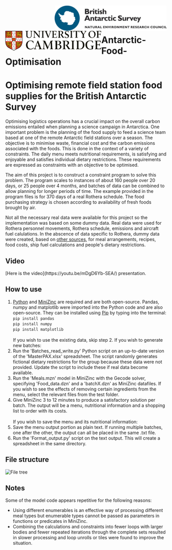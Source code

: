 [<img align="right" src=Images/BAS_logo_colour.jpg width=350px>](https://bas.ac.uk/ai)
[<img align="left" src=Images/Cambridge_university.svg width=300px>](https://ai4er-cdt.esc.cam.ac.uk/)
<br/><br/><br/>

# Antarctic-Food-Optimisation

<h1>Optimising remote field station food supplies for the British Antarctic Survey</h1>

Optimising logistics operations has a crucial impact on the overall carbon emissions entailed when 
planning a science campaign in Antarctica. One important problem is the planning of the food 
supply to feed a science team based at one of the remote Antarctic field stations over a season. 
The objective is to minimise waste, financial cost and the carbon 
emissions associated with the foods. This is done in the context of 
a variety of constraints. The daily menu meets nutritional requirements, is satisfying 
and enjoyable and satisfies individual dietary restrictions. These requirements are expressed as constraints with an objective 
to be optimised.  

The aim of this project is to construct a constraint program to solve this problem. The program 
scales to instances of about 160 people over 20 days, or 25 people over 4 months, and batches of data can be combined to allow planning for longer periods of time. The example provided in the program files is for 370 days of a real Rothera schedule. The food purchasing strategy is chosen according to availability of fresh foods brought by air.

Not all the necessary real data were available for this project so the implementation was based on some dummy data. Real data were used for Rothera personnel movements, Rothera schedule, emissions and aircraft fuel calulations. In the abscence of data specific to Rothera, dummy data were created, based on [other sources](https://github.com/Sophie-Turner/Antarctic-Food-Optimisation/blob/main/Documentation/References/References.txt), for meal arrangements, recipes, food costs, ship fuel calculations and people's dietary restrictions.

<h2>Video</h2>
 [Here is the video](https://youtu.be/mDgD6Yb-SEA/) presentation.

<h2>How to use</h2>
  
1. [Python](https://www.python.org/downloads/) and [MiniZinc](https://www.minizinc.org/) are required and are both open-source. 
Pandas, numpy and matplotlib were imported into the Python code and are also open-source. They can be installed using [Pip](https://pypi.org/project/pip/) by typing into the terminal:<br/>
```pip install pandas```<br/>
```pip install numpy```<br/>
```pip install matplotlib```<br/> <br/>
If you wish to use the existing data, skip step 2. If you wish to generate new batches:
2. Run the 'Batches_read_write.py' Python script on an up-to-date version of the 'MasterPAX.xlsx' spreadsheet. The script randomly generates fictional dietary restrictions for the group because these data were not provided. Update the script to include these if real data become available.
3. Run the 'Meals.mzn' model in MiniZinc with the Gecode solver, specifying 'Food_data.dzn' and a 'batchX.dzn' as MiniZinc datafiles. If you wish to see the effects of removing certain ingredients from the menu, select the relevant files from the test folder.
4. Give MiniZinc 3 to 12 minutes to produce a satisfactory solution per batch. The output will be a menu, nutritional information and a shopping list to order with its costs.<br/><br/>
If you wish to save the menu and its nutritional information:
5. Save the menu output portion as plain text. If running multiple batches, one after the other, the output can all be placed in the same .txt file.
6. Run the 'Format_output.py' script on the text output. This will create a spreadsheet in the same directory.

<h2>File structure</h2>

![File tree](Images/Tree.jpg)

<h2>Notes</h2>

Some of the model code appears repetitive for the following reasons:
- Using different enumerables is an effective way of processing different meal types but enumerable types cannot be passed as parameters in functions or predicates in MiniZinc.
- Combining the calculations and constraints into fewer loops with larger bodies and fewer repeated iterations through the complete sets resulted in slower processing and loop unrolls or tiles were found to improve the situation.  





